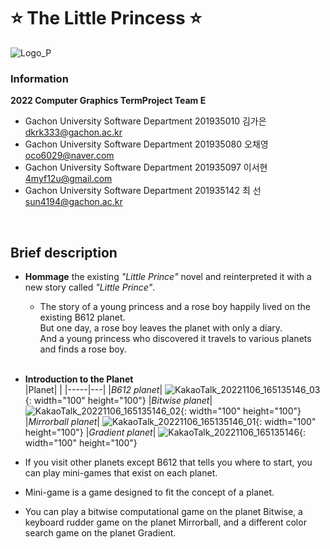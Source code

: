 # ⭐ **The Little Princess** ⭐
![Logo_P](https://user-images.githubusercontent.com/96913056/200159252-8bb3c856-6298-4f31-9d42-e80818206d54.png)
<br>
### Information
**2022 Computer Graphics TermProject Team E**
- Gachon University Software Department 201935010 김가은 dkrk333@gachon.ac.kr <br>
- Gachon University Software Department 201935080 오채영 oco6029@naver.com <br>
- Gachon University Software Department 201935097 이서현 4myf12u@gmail.com <br>
- Gachon University Software Department 201935142 최  선 sun4194@gachon.ac.kr <br>
<br>

## Brief description
- **Hommage** the existing _"Little Prince"_ novel and reinterpreted it with a new story called _"Little Prince"_.<br>
  - The story of a young princess and a rose boy happily lived on the existing B612 planet. <br>
 But one day, a rose boy leaves the planet with only a diary.<br>
 And a young princess who discovered it travels to various planets and finds a rose boy. <br><br>
 
 - **Introduction to the Planet**<br>
|Planet| |
|-----|---|
|*B612 planet*| ![KakaoTalk_20221106_165135146_03](https://user-images.githubusercontent.com/96913056/200160094-6f507445-5f0c-4d4b-adfc-b2bfec79d766.png){: width="100" height="100"}
|*Bitwise planet*| ![KakaoTalk_20221106_165135146_02](https://user-images.githubusercontent.com/96913056/200160097-8048bf9f-6713-470b-bf3f-645de4f72cfc.png){: width="100" height="100"}
|*Mirrorball planet*| ![KakaoTalk_20221106_165135146_01](https://user-images.githubusercontent.com/96913056/200160104-4ade416b-a52b-4819-a8cc-1113dffb2351.png){: width="100" height="100"}
|*Gradient planet*| ![KakaoTalk_20221106_165135146](https://user-images.githubusercontent.com/96913056/200160109-de980fbf-e45d-405f-bef1-72d490bed551.png){: width="100" height="100"}


  - If you visit other planets except B612 that tells you where to start, you can play mini-games that exist on each planet.<br>
  - Mini-game is a game designed to fit the concept of a planet.<br>
  - You can play a bitwise computational game on the planet Bitwise, a keyboard rudder game on the planet Mirrorball, and a different color search game on the planet Gradient.<br>
